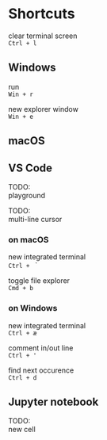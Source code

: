 # Shortcuts

clear terminal screen<br>
`Ctrl + l`

## Windows

run<br>
`Win + r`

new explorer window<br>
`Win + e`

## macOS

## VS Code

TODO:<br>
playground

TODO:<br>
multi-line cursor

### on macOS
new integrated terminal<br>
`Ctrl + ` `

toggle file explorer<br>
`Cmd + b`

### on Windows

new integrated terminal<br>
`Ctrl + æ`

comment in/out line<br>
`Ctrl + '`

find next occurence<br>
`Ctrl + d`

## Jupyter notebook

TODO:<br>
new cell
